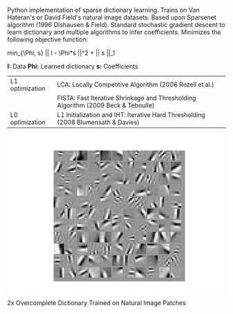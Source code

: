 Python implementation of sparse dictionary learning. Trains on Van Hateran's or David Field's natural image datasets. Based upon Sparsenet algorithm (1996 Olshausen & Field). Standard stochastic gradient descent to learn dictionary and multiple algorithms to infer coefficients. Minimizes the following objective function:

min_{\Phi, s} || I - \Phi*s ||^2 + || s ||_1 

<b>I:</b> Data
<b>Phi:</b> Learned dictionary
<b>s:</b> Coefficients  

<table>
	<tr> <td> L1 optimization </td> <td> LCA: Locally Competitive Algorithm (2006 Rozell et al.) </td> </tr>
 	<tr>  <td> </td> <td> FISTA: Fast Iterative Shrinkage and Thresholding Algorithm (2009 Beck & Teboulle) </td> </tr>
	<tr> <td> L0 optimization </td> <td> L1 Initialization and IHT: Iterative Hard Thresholding (2008 Blumensath & Davies) </td> </tr>
</table>

![2x Overcomplete Dictionary](./sparse.png)
2x Overcomplete Dictionary Trained on Natural Image Patches


